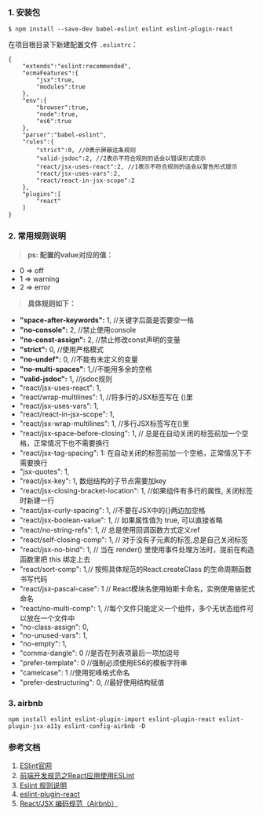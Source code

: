### 1. 安装包
```
$ npm install --save-dev babel-eslint eslint eslint-plugin-react
```
在项目根目录下新建配置文件 `.eslintrc`：

```
{
    "extends":"eslint:recommended",
    "ecmaFeatures":{
        "jsx":true,
        "modules":true
    },
    "env":{
        "browser":true,
        "node":true,
        "es6":true
    },
    "parser":"babel-eslint",
    "rules":{
        "strict":0, //0表示屏蔽这条规则
        "valid-jsdoc":2, //2表示不符合规则的话会以错误形式提示
        "react/jsx-uses-react":2, //1表示不符合规则的话会以警告形式提示
        "react/jsx-uses-vars":2,
        "react/react-in-jsx-scope":2  
    },
    "plugins":[
        "react"
    ]
}
```
### 2. 常用规则说明
>**ps: 配置的value对应的值：**

* 0 => off 
* 1 => warning 
* 2 => error

>**具体规则如下：**

* **"space-after-keywords":** 1, //关键字后面是否要空一格
* **"no-console":** 2, //禁止使用console
* **"no-const-assign":** 2, //禁止修改const声明的变量
* **"strict":** 0, //使用严格模式
* **"no-undef":** 0, //不能有未定义的变量
* **"no-multi-spaces"**: 1,//不能用多余的空格
* **"valid-jsdoc":** 1, //jsdoc规则
* "react/jsx-uses-react": 1,
* "react/wrap-multilines": 1, //将多行的JSX标签写在 ()里
* "react/jsx-uses-vars": 1,
* "react/react-in-jsx-scope": 1,
* "react/jsx-wrap-multilines": 1, //多行JSX标签写在()里
* "react/jsx-space-before-closing": 1, // 总是在自动关闭的标签前加一个空格，正常情况下也不需要换行
* "react/jsx-tag-spacing": 1: 在自动关闭的标签前加一个空格，正常情况下不需要换行
* "jsx-quotes": 1,
* "react/jsx-key": 1, 数组结构的子节点需要加key
* "react/jsx-closing-bracket-location": 1, //如果组件有多行的属性, 关闭标签时新建一行
* "react/jsx-curly-spacing": 1, //不要在JSX中的{}两边加空格
* "react/jsx-boolean-value": 1, // 如果属性值为 true, 可以直接省略
* "react/no-string-refs": 1, // 总是使用回调函数方式定义ref
* "react/self-closing-comp": 1, // 对于没有子元素的标签,总是自己关闭标签
* "react/jsx-no-bind": 1, // 当在 render() 里使用事件处理方法时，提前在构造函数里把 this 绑定上去
* "react/sort-comp": 1,// 按照具体规范的React.createClass 的生命周期函数书写代码
* "react/jsx-pascal-case": 1 // React模块名使用帕斯卡命名，实例使用骆驼式命名
* "react/no-multi-comp": 1, //每个文件只能定义一个组件，多个无状态组件可以放在一个文件中
* "no-class-assign": 0,
* "no-unused-vars": 1,
* "no-empty": 1,
* "comma-dangle": 0 //是否在列表项最后一项加逗号
* "prefer-template": 0 //强制必须使用ES6的模板字符串
* "camelcase": 1 //使用驼峰格式命名
* "prefer-destructuring": 0, //最好使用结构赋值

### 3. airbnb
```
npm install eslint eslint-plugin-import eslint-plugin-react eslint-plugin-jsx-a11y eslint-config-airbnb -D
```

### 参考文档
1. [ESlint官网](http://eslint.cn/docs/user-guide/configuring)
2. [前端开发规范之React应用使用ESLint](https://juejin.im/post/5a3c672451882506e50cd2cc)
3. [Eslint 规则说明](https://www.jianshu.com/p/254d2f6bb6fa)
4. [eslint-plugin-react](https://github.com/yannickcr/eslint-plugin-react)
5. [React/JSX 编码规范（Airbnb）](https://www.imooc.com/article/20073)
